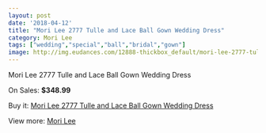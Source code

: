 ```yaml
---
layout: post
date: '2018-04-12'
title: "Mori Lee 2777 Tulle and Lace Ball Gown Wedding Dress"
category: Mori Lee
tags: ["wedding","special","ball","bridal","gown"]
image: http://img.eudances.com/12888-thickbox_default/mori-lee-2777-tulle-and-lace-ball-gown-wedding-dress.jpg
---
```

Mori Lee 2777 Tulle and Lace Ball Gown Wedding Dress

On Sales: **$348.99**
<a href="https://www.eudances.com/en/mori-lee/3933-mori-lee-2777-tulle-and-lace-ball-gown-wedding-dress.html"><amp-img layout="responsive" width="600" height="600" src="//img.eudances.com/12888-thickbox_default/mori-lee-2777-tulle-and-lace-ball-gown-wedding-dress.jpg" alt="Mori Lee 2777 Tulle and Lace Ball Gown Wedding Dress 0" /></a>
<a href="https://www.eudances.com/en/mori-lee/3933-mori-lee-2777-tulle-and-lace-ball-gown-wedding-dress.html"><amp-img layout="responsive" width="600" height="600" src="//img.eudances.com/12893-thickbox_default/mori-lee-2777-tulle-and-lace-ball-gown-wedding-dress.jpg" alt="Mori Lee 2777 Tulle and Lace Ball Gown Wedding Dress 1" /></a>
<a href="https://www.eudances.com/en/mori-lee/3933-mori-lee-2777-tulle-and-lace-ball-gown-wedding-dress.html"><amp-img layout="responsive" width="600" height="600" src="//img.eudances.com/12892-thickbox_default/mori-lee-2777-tulle-and-lace-ball-gown-wedding-dress.jpg" alt="Mori Lee 2777 Tulle and Lace Ball Gown Wedding Dress 2" /></a>
<a href="https://www.eudances.com/en/mori-lee/3933-mori-lee-2777-tulle-and-lace-ball-gown-wedding-dress.html"><amp-img layout="responsive" width="600" height="600" src="//img.eudances.com/12891-thickbox_default/mori-lee-2777-tulle-and-lace-ball-gown-wedding-dress.jpg" alt="Mori Lee 2777 Tulle and Lace Ball Gown Wedding Dress 3" /></a>
<a href="https://www.eudances.com/en/mori-lee/3933-mori-lee-2777-tulle-and-lace-ball-gown-wedding-dress.html"><amp-img layout="responsive" width="600" height="600" src="//img.eudances.com/12890-thickbox_default/mori-lee-2777-tulle-and-lace-ball-gown-wedding-dress.jpg" alt="Mori Lee 2777 Tulle and Lace Ball Gown Wedding Dress 4" /></a>
<a href="https://www.eudances.com/en/mori-lee/3933-mori-lee-2777-tulle-and-lace-ball-gown-wedding-dress.html"><amp-img layout="responsive" width="600" height="600" src="//img.eudances.com/12889-thickbox_default/mori-lee-2777-tulle-and-lace-ball-gown-wedding-dress.jpg" alt="Mori Lee 2777 Tulle and Lace Ball Gown Wedding Dress 5" /></a>

Buy it: [Mori Lee 2777 Tulle and Lace Ball Gown Wedding Dress](https://www.eudances.com/en/mori-lee/3933-mori-lee-2777-tulle-and-lace-ball-gown-wedding-dress.html "Mori Lee 2777 Tulle and Lace Ball Gown Wedding Dress")

View more: [Mori Lee](https://www.eudances.com/en/9-mori-lee "Mori Lee")